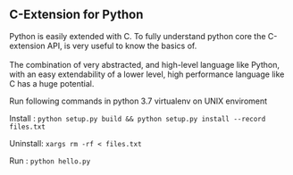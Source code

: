 ## C-Extension for Python


Python is easily extended with C. To fully understand python core the C-extension API, is very useful to know the basics of.
<br/>
<br/>
The combination of very abstracted, and high-level language like Python, 
with an easy extendability of a lower level, high performance language like C has a huge potential.



Run following commands in python 3.7 virtualenv on UNIX enviroment

Install : `python setup.py build && python setup.py install --record files.txt`

Uninstall: `xargs rm -rf < files.txt`

Run : `python hello.py`
